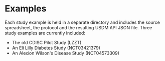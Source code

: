 # Examples

Each study example is held in a separate directory and includes the source spreadsheet, the protocol and the resulting USDM API JSON file. Three study examples are currently included:

- The old CDISC Pilot Study (LZZT)
- An Eli Lilly Diabetes Study (NCT03421379)
- An Alexion Wilson's Disease Study (NCT04573309)

